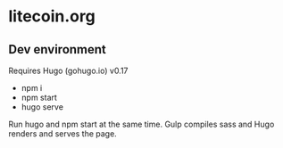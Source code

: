 # litecoin.org

## Dev environment
Requires Hugo (gohugo.io) v0.17


- npm i
- npm start
- hugo serve

Run hugo and npm start at the same time. Gulp compiles sass and Hugo renders and serves the page.
